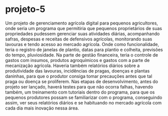 # projeto-5
Um projeto de gerenciamento agrícola digital para pequenos agricultores, onde seria um programa que permitiria que pequenos proprietários de suas propriedades pudessem gerenciar suas atividades diárias, acompanhando safras, despesas e receitas de defensivos agrícolas, monitorando suas lavouras e tendo acesso ao mercado agrícola. Onde como funcionalidade, teria o registro de janelas de plantio, datas para plantio e colheita, previsões do tempo, pluviosidade. Na parte de gestão financeira, teria o controle de gastos com insumos, produtos agroquímicos e gastos com a parte de mecanização agrícola. Haveria também relatórios diários sobre a produtividade das lavouras, incidências de pragas, doenças e plantas daninhas, para que o produtor consiga tomar precauções antes que tal praga ou doença se proliferem. Nas etapas de desenvolvimento, antes do projeto ser lançado, haverá testes para que não ocorra falhas, havendo também, um treinamento com tutoriais dentro do programa, para que os pequenos produtores possam se familiarizar com o programa, conseguindo assim, ver seus relatórios diários e se habituando no mercado agrícola com cada dia mais inovação nessa área.
